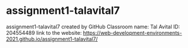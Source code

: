 # assignment1-talavital7
assignment1-talavital7 created by GitHub Classroom
name: Tal Avital
ID: 204554489
link to the website: https://web-development-environments-2021.github.io/assignment1-talavital7/

